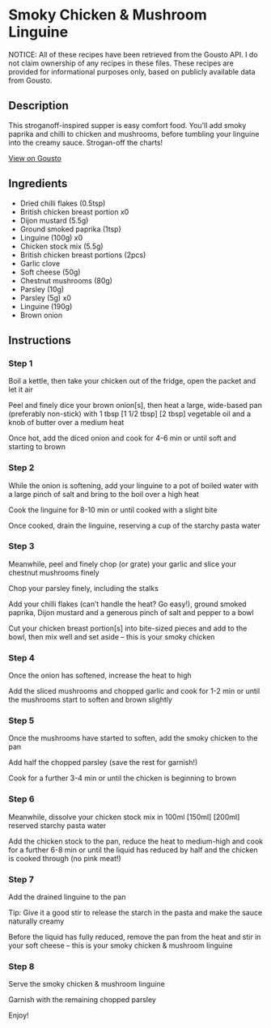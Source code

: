 # Smoky Chicken & Mushroom Linguine

NOTICE: All of these recipes have been retrieved from the Gousto API. I do not claim ownership of any recipes in these files. These recipes are provided for informational purposes only, based on publicly available data from Gousto.

## Description

This stroganoff-inspired supper is easy comfort food. You'll add smoky paprika and chilli to chicken and mushrooms, before tumbling your linguine into the creamy sauce. Strogan-off the charts!

[View on Gousto](https://www.gousto.co.uk/recipes/cookbook/smoky-chicken-mushroom-linguine)

## Ingredients

- Dried chilli flakes (0.5tsp)
- British chicken breast portion x0
- Dijon mustard (5.5g)
- Ground smoked paprika (1tsp)
- Linguine (100g) x0
- Chicken stock mix (5.5g)
- British chicken breast portions (2pcs)
- Garlic clove
- Soft cheese (50g)
- Chestnut mushrooms (80g)
- Parsley (10g)
- Parsley (5g) x0
- Linguine (190g)
- Brown onion

## Instructions


### Step 1

Boil a kettle, then take your chicken out of the fridge, open the packet and let it air

Peel and finely dice your brown onion[s], then heat a large, wide-based pan (preferably non-stick) with 1 tbsp<span class="text-purple"> [1 1/2 tbsp] </span><span class="text-danger">[2 tbsp]</span> vegetable oil and a knob of butter over a medium heat

Once hot, add the diced onion and cook for 4-6 min or until soft and starting to brown


### Step 2

While the onion is softening, add your linguine to a pot of boiled water with a large pinch of salt and bring to the boil over a high heat

Cook the linguine for 8-10 min or until cooked with a slight bite

Once cooked, drain the linguine, reserving a cup of the starchy pasta water


### Step 3

Meanwhile, peel and finely chop (or grate) your garlic and slice your chestnut mushrooms finely

Chop your parsley finely, including the stalks

Add your chilli flakes (can’t handle the heat? Go easy!), ground smoked paprika, Dijon mustard and a generous pinch of salt and pepper to a bowl

Cut your chicken breast portion[s] into bite-sized pieces and add to the bowl, then mix well and set aside – this is your smoky chicken


### Step 4

Once the onion has softened, increase the heat to high

Add the sliced mushrooms and chopped garlic and cook for 1-2 min or until the mushrooms start to soften and brown slightly


### Step 5

Once the mushrooms have started to soften, add the smoky chicken to the pan

Add half the chopped parsley (save the rest for garnish!)

Cook for a further 3-4 min or until the chicken is beginning to brown


### Step 6

Meanwhile, dissolve your chicken stock mix in 100ml <span class="text-purple">[150ml]</span> <span class="text-danger">[200ml] </span>reserved starchy pasta water

Add the chicken stock to the pan, reduce the heat to medium-high and cook for a further 6-8 min or until the liquid has reduced by half and the chicken is cooked through (no pink meat!)


### Step 7

Add the drained linguine to the pan

Tip: Give it a good stir to release the starch in the pasta and make the sauce naturally creamy

Before the liquid has fully reduced, remove the pan from the heat and stir in your soft cheese – this is your smoky chicken & mushroom linguine

### Step 8

Serve the smoky chicken & mushroom linguine

Garnish with the remaining chopped parsley

Enjoy!

